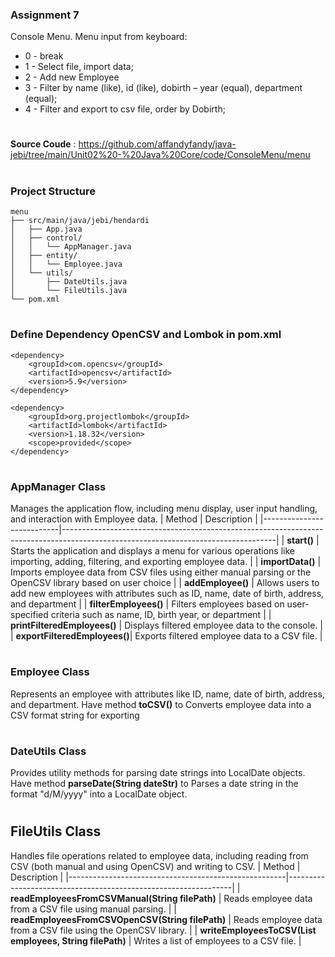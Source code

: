 ### Assignment 7
Console Menu. Menu input from keyboard:
- 0 - break
- 1 - Select file, import data;
- 2 - Add new Employee
- 3 - Filter by name (like), id (like), dobirth – year (equal), department (equal);
- 4 - Filter and export to csv file, order by Dobirth;
#
**Source Coude** : https://github.com/affandyfandy/java-jebi/tree/main/Unit02%20-%20Java%20Core/code/ConsoleMenu/menu
#
### Project Structure
```
menu
├── src/main/java/jebi/hendardi
│   ├── App.java
│   ├── control/
│   │   └── AppManager.java
│   ├── entity/
│   │   └── Employee.java
│   └── utils/
│       ├── DateUtils.java
│       └── FileUtils.java
└── pom.xml
```
#
### Define Dependency OpenCSV and Lombok in pom.xml
```
<dependency>
    <groupId>com.opencsv</groupId>
    <artifactId>opencsv</artifactId>
    <version>5.9</version>
</dependency>

<dependency>
    <groupId>org.projectlombok</groupId>
    <artifactId>lombok</artifactId>
    <version>1.18.32</version>
    <scope>provided</scope>
</dependency>
```
#
### AppManager Class
Manages the application flow, including menu display, user input handling, and interaction with Employee data.
| Method                    | Description                                                                                                                       |
|---------------------------|-----------------------------------------------------------------------------------------------------------------------------------|
| **start()**                | Starts the application and displays a menu for various operations like importing, adding, filtering, and exporting employee data. |
| **importData()**             | Imports employee data from CSV files using either manual parsing or the OpenCSV library based on user choice                      |
| **addEmployee()**            | Allows users to add new employees with attributes such as ID, name, date of birth, address, and department                        |
| **filterEmployees()**         | Filters employees based on user-specified criteria such as name, ID, birth year, or department                                    |
| **printFilteredEmployees()** | Displays filtered employee data to the console.                                                                                   |
| **exportFilteredEmployees()**| Exports filtered employee data to a CSV file.                                                                                     |

#
### Employee Class
Represents an employee with attributes like ID, name, date of birth, address, and department. Have method **toCSV()** to Converts employee data into a CSV format string for exporting

#
### DateUtils Class
Provides utility methods for parsing date strings into LocalDate objects. Have method **parseDate(String dateStr)** to Parses a date string in the format "d/M/yyyy" into a LocalDate object.
#
## FileUtils Class
Handles file operations related to employee data, including reading from CSV (both manual and using OpenCSV) and writing to CSV.
| Method                                               | Description                                                    |
|------------------------------------------------------|----------------------------------------------------------------|
| **readEmployeesFromCSVManual(String filePath)**         | Reads employee data from a CSV file using manual parsing.      |
| **readEmployeesFromCSVOpenCSV(String filePath)**         | Reads employee data from a CSV file using the OpenCSV library. |
| **writeEmployeesToCSV(List employees, String filePath)** | Writes a list of employees to a CSV file.                      |